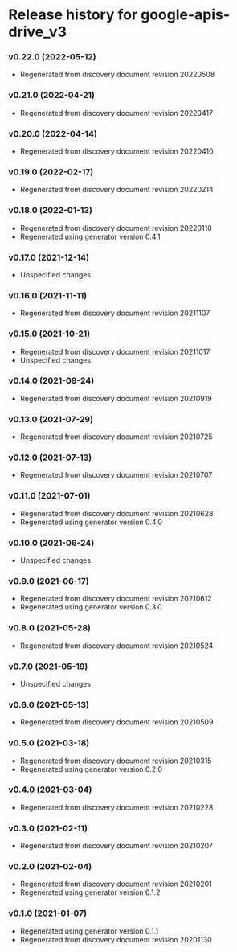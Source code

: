 # Release history for google-apis-drive_v3

### v0.22.0 (2022-05-12)

* Regenerated from discovery document revision 20220508

### v0.21.0 (2022-04-21)

* Regenerated from discovery document revision 20220417

### v0.20.0 (2022-04-14)

* Regenerated from discovery document revision 20220410

### v0.19.0 (2022-02-17)

* Regenerated from discovery document revision 20220214

### v0.18.0 (2022-01-13)

* Regenerated from discovery document revision 20220110
* Regenerated using generator version 0.4.1

### v0.17.0 (2021-12-14)

* Unspecified changes

### v0.16.0 (2021-11-11)

* Regenerated from discovery document revision 20211107

### v0.15.0 (2021-10-21)

* Regenerated from discovery document revision 20211017
* Unspecified changes

### v0.14.0 (2021-09-24)

* Regenerated from discovery document revision 20210919

### v0.13.0 (2021-07-29)

* Regenerated from discovery document revision 20210725

### v0.12.0 (2021-07-13)

* Regenerated from discovery document revision 20210707

### v0.11.0 (2021-07-01)

* Regenerated from discovery document revision 20210628
* Regenerated using generator version 0.4.0

### v0.10.0 (2021-06-24)

* Unspecified changes

### v0.9.0 (2021-06-17)

* Regenerated from discovery document revision 20210612
* Regenerated using generator version 0.3.0

### v0.8.0 (2021-05-28)

* Regenerated from discovery document revision 20210524

### v0.7.0 (2021-05-19)

* Unspecified changes

### v0.6.0 (2021-05-13)

* Regenerated from discovery document revision 20210509

### v0.5.0 (2021-03-18)

* Regenerated from discovery document revision 20210315
* Regenerated using generator version 0.2.0

### v0.4.0 (2021-03-04)

* Regenerated from discovery document revision 20210228

### v0.3.0 (2021-02-11)

* Regenerated from discovery document revision 20210207

### v0.2.0 (2021-02-04)

* Regenerated from discovery document revision 20210201
* Regenerated using generator version 0.1.2

### v0.1.0 (2021-01-07)

* Regenerated using generator version 0.1.1
* Regenerated from discovery document revision 20201130

